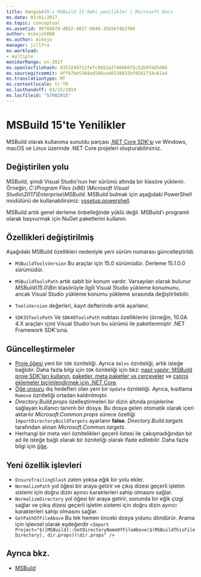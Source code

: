 ```yaml
---
title: Hangi&#39;s MSBuild 15'deki yenilikler | Microsoft Docs
ms.date: 03/01/2017
ms.topic: conceptual
ms.assetid: 9976b6fd-d052-4017-b848-35b5bf4b2f66
author: mikejo5000
ms.author: mikejo
manager: jillfra
ms.workload:
- multiple
monikerRange: vs-2017
ms.openlocfilehash: 0353249712fefc0052a27469b075c52b9fdd5d06
ms.sourcegitcommit: 4ffb7be5384ad566ce46538032bf8561754c61a4
ms.translationtype: MT
ms.contentlocale: tr-TR
ms.lasthandoff: 03/15/2019
ms.locfileid: "57982915"
---
```

# <a name="whats-new-in-msbuild-15"></a>MSBuild 15'te Yenilikler

MSBuild olarak kullanıma sunuldu parçası [.NET Core SDK'sı](https://www.microsoft.com/net/download/core) ve Windows, macOS ve Linux üzerinde .NET Core projeleri oluşturabilirsiniz.

## <a name="changed-path"></a>Değiştirilen yolu

 MSBuild, şimdi Visual Studio'nun her sürümü altında bir klasöre yüklenir. Örneğin, *C:\Program Files (x86) \Microsoft Visual Studio\2017\Enterprise\MSBuild*. MSBuild bulmak için aşağıdaki PowerShell modülünü de kullanabilirsiniz: [vssetup.powershell](https://github.com/Microsoft/vssetup.powershell).

 MSBuild artık genel derleme önbelleğinde yüklü değil. MSBuild'ı programlı olarak başvurmak için NuGet paketlerini kullanın.

## <a name="changed-properties"></a>Özellikleri değiştirilmiş

 Aşağıdaki MSBuild özellikleri nedeniyle yeni sürüm numarası güncelleştirildi.

- `MSBuildToolsVersion` Bu araçlar için 15.0 sürümüdür. Derleme 15.1.0.0 sürümüdür.

- `MSBuildToolsPath` artık sabit bir konum vardır. Varsayılan olarak bulunur *MSBuild\15.0\Bin* klasörüyle ilgili Visual Studio yükleme konumunu, ancak Visual Studio yükleme konumu yükleme sırasında değiştirilebilir.

- `ToolsVersion` değerleri, kayıt defterinde artık ayarlanır.

- `SDK35ToolsPath` Ve `SDK40ToolsPath` noktası özelliklerini (örneğin, 10.0A 4.X araçları için) Visual Studio'nun bu sürümü ile paketlenmiştir .NET Framework SDK'sına.

## <a name="updates"></a>Güncelleştirmeler
- [Proje öğesi](../msbuild/project-element-msbuild.md) yeni bir `SDK` özniteliği. Ayrıca `Xmlns` özniteliği, artık isteğe bağlıdır. Daha fazla bilgi için `SDK` özniteliği için bkz: [nasıl yapılır: MSBuild proje SDK'ları kullanın](../msbuild/how-to-use-project-sdk.md), [paketler, meta paketler ve çerçeveler](/dotnet/core/packages) ve [csproj eklemeler biçimlendirmek için .NET Core](/dotnet/core/tools/csproj).
- [Öğe unsuru](../msbuild/item-element-msbuild.md) dış hedefleri olan yeni bir `Update` özniteliği. Ayrıca, kısıtlama `Remove` özniteliği ortadan kaldırılmıştır.
- *Directory.Build.props* özelleştirmeleri bir dizin altında projelerine sağlayan kullanıcı tanımlı bir dosya. Bu dosya gelen otomatik olarak içeri aktarılır *Microsoft.Common.props* sürece özelliği `ImportDirectoryBuildTargets` ayarlanır **false**. *Directory.Build.targets* tarafından alınan *Microsoft.Common.targets*.
- Herhangi bir meta veri öznitelikleri geçerli listesi ile çakışmadığından bir ad ile isteğe bağlı olarak bir özniteliği olarak ifade edilebilir. Daha fazla bilgi için [öğe](../msbuild/item-element-msbuild.md).

## <a name="new-property-functions"></a>Yeni özellik işlevleri

- `EnsureTrailingSlash` zaten yoksa eğik bir yolu ekler.
- `NormalizePath` yol öğesi bir araya getirir ve çıkış dizesi geçerli işletim sistemi için doğru dizin ayırıcı karakterleri sahip olmasını sağlar.
- `NormalizeDirectory` yol öğesi bir araya getirir, sonunda bir eğik çizgi sağlar ve çıkış dizesi geçerli işletim sistemi için doğru dizin ayırıcı karakterleri sahip olmasını sağlar.
- `GetPathOfFileAbove` Bu tek hemen önceki dosya yolunu döndürür. Arama için işlevsel olarak eşdeğerdir `<Import Project="$([MSBuild]::GetDirectoryNameOfFileAbove($(MSBuildThisFileDirectory), dir.props))\dir.props" />`

## <a name="see-also"></a>Ayrıca bkz.
- [MSBuild](../msbuild/msbuild.md)
